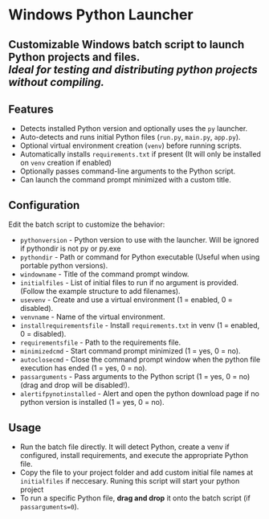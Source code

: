 # Windows Python Launcher

**Customizable Windows batch script to launch Python projects and files.**  
*Ideal for testing and distributing python projects without compiling.*
---
## Features

- Detects installed Python version and optionally uses the `py` launcher.
- Auto-detects and runs initial Python files (`run.py`, `main.py`, `app.py`).
- Optional virtual environment creation (`venv`) before running scripts.
- Automatically installs `requirements.txt` if present (It will only be installed on `venv` creation if enabled)
- Optionally passes command-line arguments to the Python script.
- Can launch the command prompt minimized with a custom title.

## Configuration

Edit the batch script to customize the behavior:

- `pythonversion` - Python version to use with the launcher. Will be ignored if pythondir is not py or py.exe
- `pythondir` - Path or command for Python executable (Useful when using portable python versions).  
- `windowname` - Title of the command prompt window.  
- `initialfiles` - List of initial files to run if no argument is provided. (Follow the example structure to add filenames).  
- `usevenv` - Create and use a virtual environment (1 = enabled, 0 = disabled).  
- `venvname` - Name of the virtual environment.  
- `installrequirementsfile` - Install `requirements.txt` in venv (1 = enabled, 0 = disabled).  
- `requirementsfile` - Path to the requirements file.  
- `minimizedcmd` - Start command prompt minimized (1 = yes, 0 = no).  
- `autoclosecmd` - Close the command prompt window when the python file execution has ended (1 = yes, 0 = no).  
- `passarguments` - Pass arguments to the Python script  (1 = yes, 0 = no) (drag and drop will be disabled!).  
- `alertifpynotinstalled` - Alert and open the python download page if no python version is installed (1 = yes, 0 = no).

## Usage

- Run the batch file directly. It will detect Python, create a venv if configured, install requirements, and execute the appropriate Python file.
- Copy the file to your project folder and add custom initial file names at `initialfiles` if neccesary. Runing this script will start your python project
- To run a specific Python file, **drag and drop** it onto the batch script (if `passarguments=0`).

